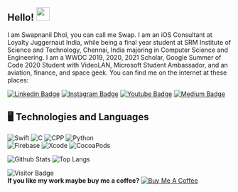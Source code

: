 ## Hello! <img src="https://raw.githubusercontent.com/aemmadi/aemmadi/master/wave.gif" width="30px">

I am Swapnanil Dhol, you can call me Swap.
I am an iOS Consultant at Loyalty Juggernaut India, while being a final year student at SRM Institute of Science and Technology, Chennai, India majoring in Computer Science and Engineering.
I am a WWDC 2019, 2020, 2021 Scholar, Google Summer of Code 2020 Student with VideoLAN, Microsoft Student Ambassador, and an aviation, finance, and space geek. You can find me on the internet at these places:

[![Linkedin Badge](https://img.shields.io/badge/-swapnanildhol-blue?style=plastic-square&logo=Linkedin&logoColor=white&link=https://www.linkedin.com/in/swapnanildhol/)](https://www.linkedin.com/in/swapnanildhol/)
[![Instagram Badge](https://img.shields.io/badge/-swapnanildhol-purple?style=plastic-square&logo=instagram&logoColor=white&link=https://instagram.com/swapnanildhol/)](https://instagram.com/swapnanildhol)
[![Youtube Badge](https://img.shields.io/badge/-tnqvd-darkred?style=plastic-square&logo=youtube&logoColor=white&link=https://www.youtube.com/c/tnqvd)](https://www.youtube.com/c/tnqvd)
[![Medium Badge](https://img.shields.io/badge/-@swapnanil-dhol?style=plastic-square&labelColor=000000&logo=Medium&link=https://medium.com/@swapnanildhol/)](https://medium.com/@swapnanildhol)

## 🖥 Technologies and Languages

![Swift](https://img.shields.io/badge/-Swift-black?style=plastic&logo=swift) 
![C](https://img.shields.io/badge/-C-black?style=plastic&logo=C) 
![CPP](https://img.shields.io/badge/-C++-black?style=plastic&logo=C) 
![Python](https://img.shields.io/badge/-Python-black?style=plastic&logo=Python)\
![Firebase](https://img.shields.io/badge/-Firebase-black?style=plastic&logo=firebase)
![Xcode](https://img.shields.io/badge/-Xcode-black?style=plastic&logo=xcode) 
![CocoaPods](https://img.shields.io/badge/-Cocoapods-black?style=plastic&logo=Cocoapods)


![Github Stats](https://github-readme-stats.vercel.app/api?username=swapnanildhol&count_private=true&show_icons=true&include_all_commits=true)
![Top Langs](https://github-readme-stats.vercel.app/api/top-langs/?username=swapnanildhol&hide=TeX&layout=compact)

![Visitor Badge](https://visitor-badge.laobi.icu/badge?page_id=swapnanildhol)\
**If you like my work maybe buy me a coffee?**
<a href="https://www.buymeacoffee.com/swapnanildhol" target="_blank"><img src="https://www.buymeacoffee.com/assets/img/custom_images/orange_img.png" alt="Buy Me A Coffee"></a>
